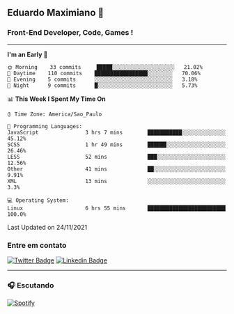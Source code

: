 ## Eduardo Maximiano 👋

### Front-End Developer, Code, Games !

---

<!--START_SECTION:waka-->
**I'm an Early 🐤** 

```text
🌞 Morning    33 commits     █████░░░░░░░░░░░░░░░░░░░░   21.02% 
🌆 Daytime    110 commits    █████████████████░░░░░░░░   70.06% 
🌃 Evening    5 commits      ░░░░░░░░░░░░░░░░░░░░░░░░░   3.18% 
🌙 Night      9 commits      █░░░░░░░░░░░░░░░░░░░░░░░░   5.73%

```


📊 **This Week I Spent My Time On** 

```text
⌚︎ Time Zone: America/Sao_Paulo

💬 Programming Languages: 
JavaScript               3 hrs 7 mins        ███████████░░░░░░░░░░░░░░   45.12% 
SCSS                     1 hr 49 mins        ██████░░░░░░░░░░░░░░░░░░░   26.46% 
LESS                     52 mins             ███░░░░░░░░░░░░░░░░░░░░░░   12.56% 
Other                    41 mins             ██░░░░░░░░░░░░░░░░░░░░░░░   9.91% 
XML                      13 mins             ░░░░░░░░░░░░░░░░░░░░░░░░░   3.3%

💻 Operating System: 
Linux                    6 hrs 55 mins       █████████████████████████   100.0%

```


 Last Updated on 24/11/2021
<!--END_SECTION:waka-->

### Entre em contato

[![Twitter Badge](https://img.shields.io/badge/-@edmaxi-1ca0f1?style=flat-square&labelColor=1ca0f1&logo=twitter&logoColor=white&link=https://twitter.com/edmaxi)](https://twitter.com/edmaxi)
[![Linkedin Badge](https://img.shields.io/badge/-Eduardo_Maximiano-0077B5?style=flat-square&logo=Linkedin&logoColor=white&link=https://www.linkedin.com/in/maximiano-eduardo)](https://www.linkedin.com/in/maximiano-eduardo)

---

### 🎧 Escutando
[![Spotify](https://novatorem-sandy.vercel.app/api/spotify)](https://open.spotify.com/user/comgigo)

